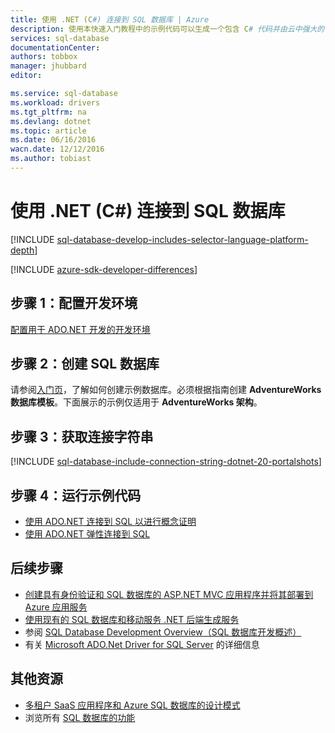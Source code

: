 ```yaml
---
title: 使用 .NET (C#) 连接到 SQL 数据库 | Azure
description: 使用本快速入门教程中的示例代码可以生成一个包含 C# 代码并由云中强大的 Azure SQL 数据库关系数据库支持的新式应用程序。
services: sql-database
documentationCenter: 
authors: tobbox
manager: jhubbard
editor: 

ms.service: sql-database
ms.workload: drivers
ms.tgt_pltfrm: na
ms.devlang: dotnet
ms.topic: article
ms.date: 06/16/2016
wacn.date: 12/12/2016
ms.author: tobiast
---
```


# 使用 .NET (C#) 连接到 SQL 数据库

[!INCLUDE [sql-database-develop-includes-selector-language-platform-depth](../../includes/sql-database-develop-includes-selector-language-platform-depth.md)]

[!INCLUDE [azure-sdk-developer-differences](../../includes/azure-sdk-developer-differences.md)]

## 步骤 1：配置开发环境

[配置用于 ADO.NET 开发的开发环境](https://msdn.microsoft.com/zh-cn/library/mt718321.aspx)

## 步骤 2：创建 SQL 数据库

请参阅[入门页](./sql-database-get-started.md)，了解如何创建示例数据库。必须根据指南创建 **AdventureWorks 数据库模板**。下面展示的示例仅适用于 **AdventureWorks 架构**。

## 步骤 3：获取连接字符串

[!INCLUDE [sql-database-include-connection-string-dotnet-20-portalshots](../../includes/sql-database-include-connection-string-dotnet-20-portalshots.md)]

## 步骤 4：运行示例代码

* [使用 ADO.NET 连接到 SQL 以进行概念证明](https://msdn.microsoft.com/zh-cn/library/mt718320.aspx)
* [使用 ADO.NET 弹性连接到 SQL](https://msdn.microsoft.com/zh-cn/library/mt703195.aspx)

## 后续步骤

* [创建具有身份验证和 SQL 数据库的 ASP.NET MVC 应用程序并将其部署到 Azure 应用服务](../app-service-web/web-sites-dotnet-deploy-aspnet-mvc-app-membership-oauth-sql-database.md)
* [使用现有的 SQL 数据库和移动服务 .NET 后端生成服务](../mobile-services/mobile-services-dotnet-backend-use-existing-sql-database.md)
* 参阅 [SQL Database Development Overview（SQL 数据库开发概述）](./sql-database-develop-overview.md)
* 有关 [Microsoft ADO.Net Driver for SQL Server](https://msdn.microsoft.com/zh-cn/library/mt657768.aspx) 的详细信息

## 其他资源 

* [多租户 SaaS 应用程序和 Azure SQL 数据库的设计模式](./sql-database-design-patterns-multi-tenancy-saas-applications.md)
* 浏览所有 [SQL 数据库的功能](https://www.azure.cn/home/features/sql-database/)

<!---HONumber=Mooncake_Quality_Review_1118_2016-->